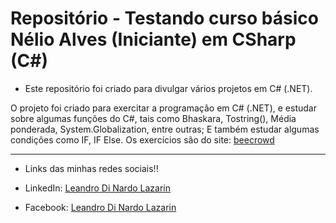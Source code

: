 # Repositório - Testando curso básico Nélio Alves (Iniciante) em CSharp (C#)

* Este repositório foi criado para divulgar vários projetos em C# (.NET).

O projeto foi criado para exercitar a programação em C# (.NET), e estudar sobre algumas funções do C#, tais como  Bhaskara, Tostring(), Média ponderada, System.Globalization, entre outras; 
E também estudar algumas condições como IF, IF Else.
Os exercícios são do site: [beecrowd](https://www.beecrowd.com.br/judge/pt)

**********************************************************************************

* Links das minhas redes sociais!!

* LinkedIn: 
[Leandro Di Nardo Lazarin](https://www.linkedin.com/in/leandro-di-nardo-lazarin-694a59236/)

* Facebook:
[Leandro Di Nardo Lazarin](https://www.facebook.com/leandro.dinardolazarin)
